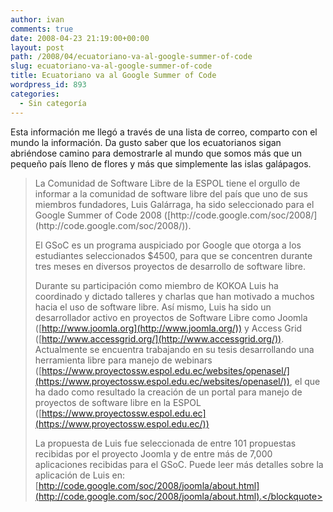 ```yaml
---
author: ivan
comments: true
date: 2008-04-23 21:19:00+00:00
layout: post
path: /2008/04/ecuatoriano-va-al-google-summer-of-code
slug: ecuatoriano-va-al-google-summer-of-code
title: Ecuatoriano va al Google Summer of Code
wordpress_id: 893
categories:
  - Sin categoría
---
```


Esta información me llegó a través de una lista de correo, comparto con el mundo la información. Da gusto saber que los ecuatorianos sigan abriéndose camino para demostrarle al mundo que somos más que un pequeño país lleno de flores y más que simplemente las islas galápagos.

<blockquote>La Comunidad de Software Libre de la ESPOL tiene el orgullo de informar
a la comunidad de software libre del país que uno de sus miembros
fundadores, Luis Galárraga, ha sido seleccionado para el Google Summer
of Code 2008 ([http://code.google.com/soc/2008/](http://code.google.com/soc/2008/)).

El GSoC es un programa auspiciado por Google que otorga a los
estudiantes seleccionados \$4500, para que se concentren durante tres
meses en diversos proyectos de desarrollo de software libre.

Durante su participación como miembro de KOKOA Luis ha coordinado y
dictado talleres y charlas que han motivado a muchos hacia el uso de
software libre. Así mismo, Luis ha sido un desarrollador activo en
proyectos de Software Libre como Joomla ([http://www.joomla.org](http://www.joomla.org/)) y Access
Grid ([http://www.accessgrid.org/](http://www.accessgrid.org/)). Actualmente se encuentra trabajando
en su tesis desarrollando una herramienta libre para manejo de webinars ([https://www.proyectossw.espol.edu.ec/websites/openasel/](https://www.proyectossw.espol.edu.ec/websites/openasel/)), el que ha dado como resultado la creación de un portal para manejo de proyectos de software libre en la ESPOL ([https://www.proyectossw.espol.edu.ec](https://www.proyectossw.espol.edu.ec/))

La propuesta de Luis fue seleccionada de entre 101 propuestas recibidas
por el proyecto Joomla y de entre más de 7,000 aplicaciones recibidas
para el GSoC. Puede leer más detalles sobre la aplicación de Luis
en:[http://code.google.com/soc/2008/joomla/about.html](http://code.google.com/soc/2008/joomla/about.html).</blockquote>

